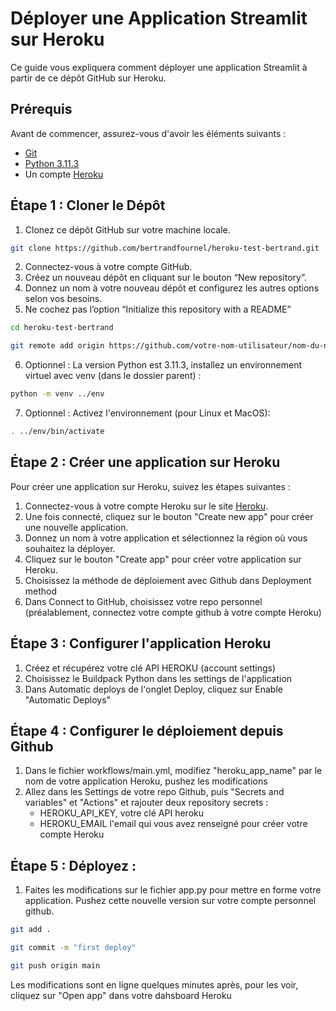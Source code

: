 # Déployer une Application Streamlit sur Heroku

Ce guide vous expliquera comment déployer une application Streamlit à partir de ce dépôt GitHub sur Heroku.

## Prérequis

Avant de commencer, assurez-vous d'avoir les éléments suivants :

- [Git](https://git-scm.com/)
- [Python 3.11.3](https://www.python.org/downloads/)
- Un compte [Heroku](https://signup.heroku.com/)


## Étape 1 : Cloner le Dépôt

1. Clonez ce dépôt GitHub sur votre machine locale.

```bash
git clone https://github.com/bertrandfournel/heroku-test-bertrand.git
```

2.	Connectez-vous à votre compte GitHub.
3.	Créez un nouveau dépôt en cliquant sur le bouton “New repository”.
4.	Donnez un nom à votre nouveau dépôt et configurez les autres options selon vos besoins.
5.	Ne cochez pas l’option “Initialize this repository with a README”

```bash
cd heroku-test-bertrand
```

```bash
git remote add origin https://github.com/votre-nom-utilisateur/nom-du-nouveau-repo.git
```

6. Optionnel : La version Python est 3.11.3, installez un environnement virtuel avec venv (dans le dossier parent) : 

```bash
python -m venv ../env
```

7. Optionnel : Activez l'environnement (pour Linux et MacOS): 

```bash
. ../env/bin/activate
```


## Étape 2 : Créer une application sur Heroku

Pour créer une application sur Heroku, suivez les étapes suivantes :

1. Connectez-vous à votre compte Heroku sur le site [Heroku](https://www.heroku.com/).
2. Une fois connecté, cliquez sur le bouton "Create new app" pour créer une nouvelle application.
3. Donnez un nom à votre application et sélectionnez la région où vous souhaitez la déployer.
4. Cliquez sur le bouton "Create app" pour créer votre application sur Heroku.
5. Choisissez la méthode de déploiement avec Github dans Deployment method
6. Dans Connect to GitHub, choisissez votre repo personnel (préalablement, connectez votre compte github à votre compte Heroku)

## Étape 3 : Configurer l'application Heroku

1. Créez et récupérez votre clé API HEROKU (account settings)
2. Choisissez le Buildpack Python dans les settings de l'application
3. Dans Automatic deploys de l'onglet Deploy, cliquez sur Enable "Automatic Deploys"

## Étape 4 : Configurer le déploiement depuis Github

1. Dans le fichier workflows/main.yml, modifiez "heroku_app_name" par le nom de votre application Heroku, pushez les modifications
2. Allez dans les Settings de votre repo Github, puis "Secrets and variables" et "Actions" et rajouter deux repository secrets :
    * HEROKU_API_KEY, votre clé API heroku
    * HEROKU_EMAIL l'email qui vous avez renseigné pour créer votre compte Heroku


## Étape 5 : Déployez :

1. Faites les modifications sur le fichier app.py pour mettre en forme votre application. Pushez cette nouvelle version sur votre compte personnel github.

```bash
git add .
```

```bash
git commit -m "first deploy"
```

```bash
git push origin main
```

Les modifications sont en ligne quelques minutes après, pour les voir, cliquez sur "Open app" dans votre dahsboard Heroku